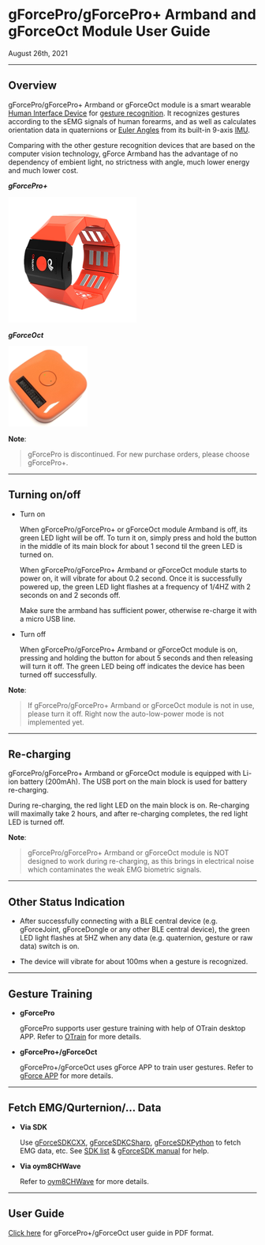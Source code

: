 
# gForcePro/gForcePro+ Armband and gForceOct Module User Guide

August 26th, 2021

***

## Overview

gForcePro/gForcePro+ Armband or gForceOct module is a smart wearable [Human Interface Device][HID] for
[gesture recognition][GestureRecognition]. It recognizes gestures according
to the sEMG signals of human forearms, and as well as calculates orientation
data in quaternions or [Euler Angles][EulerAngles] from its built-in 9-axis [IMU][IMU].

Comparing with the other gesture recognition devices that are based on
the computer vision technology, gForce Armband has the advantage of no
dependency of embient light, no strictness with angle, much lower energy
and much lower cost.

***gForcePro+***

![gForcePro/gForcePro+ Armband](./imgs/Armband.png)

***gForceOct***

![gForceOct Module](./imgs/gForceOct.png)

**Note**:
> gForcePro is discontinued. For new purchase orders, please choose gForcePro+.

***

## Turning on/off

- Turn on

    When gForcePro/gForcePro+ or gForceOct module Armband is off, its green LED light will be off. To turn
    it on, simply press and hold the button in the middle of its main block for
    about 1 second til the green LED is turned on.

    When gForcePro/gForcePro+ Armband or gForceOct module starts to power on, it will vibrate for about 0.2
    second. Once it is successfully powered up, the green LED light flashes
    at a frequency of 1/4HZ with 2 seconds on and 2 seconds off.

    Make sure the armband has sufficient power, otherwise re-charge it with
    a micro USB line.

- Turn off

    When gForcePro/gForcePro+ Armband or gForceOct module is on, pressing and holding the button for
    about 5 seconds and then releasing will turn it off. The green LED being off
    indicates the device has been turned off successfully.

**Note**:
> If gForcePro/gForcePro+ Armband or gForceOct module is not in use, please turn it off. Right now the
> auto-low-power mode is not implemented yet.

***

## Re-charging

gForcePro/gForcePro+ Armband or gForceOct module is equipped with Li-ion battery (200mAh). The USB port on
the main block is used for battery re-charging.

During re-charging, the red light LED on the main block is on. Re-charging will maximally take 2 hours, and after re-charging completes, the red light LED is turned off.

**Note**:
>gForcePro/gForcePro+ Armband or gForceOct module is NOT designed to work during re-charging, as this brings in
>electrical noise which contaminates the weak EMG biometric signals.

***

## Other Status Indication

- After successfully connecting with a BLE central device (e.g. gForceJoint,
  gForceDongle or any other BLE central device), the green LED light flashes
  at 5HZ when any data (e.g. quaternion, gesture or raw data) switch is on.

- The device will vibrate for about 100ms when a gesture is recognized.

***

## Gesture Training

- **gForcePro**
  
    gForcePro supports user gesture training with help of OTrain desktop APP.
    Refer to [OTrain](../APPs/OTrain.md) for more details.

- **gForcePro+/gForceOct**
  
    gForcePro+/gForceOct uses gForce APP to train user gestures.
    Refer to [gForce APP](../APPs/gForceApp.md) for more details.

***

## Fetch EMG/Qurternion/... Data

- **Via SDK**
  
    Use [gForceSDKCXX](https://github.com/oymotion/gForceSDKCXX), [gForceSDKCSharp](https://github.com/oymotion/gForceSDKCSharp), [gForceSDKPython](https://github.com/oymotion/gForceSDKPython) to fetch EMG data, etc.
    See [SDK list](../gForceSDK/SDKList.md) & [gForceSDK manual](../gForceSDK/gForceSDK.md) for help.

- **Via oym8CHWave**
  
    Refer to [oym8CHWave](../APPs/oym8CHWave.md) for more details.

***

## User Guide

[Click here](../assets/downloads/gForce-EMG-ARMBAND-User-Guide-202108.pdf) for gForcePro+/gForceOct user guide in PDF format.

[HID]: https://en.wikipedia.org/wiki/Human_interface_device
[GestureRecognition]: https://en.wikipedia.org/wiki/Gesture_recognition
[EulerAngles]: https://en.wikipedia.org/wiki/Euler_angles
[IMU]: https://en.wikipedia.org/wiki/Inertial_measurement_unit
